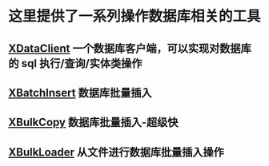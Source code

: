﻿

# 这里提供了一系列操作数据库相关的工具

## [XDataClient](XDataClient/) 一个数据库客户端，可以实现对数据库的 sql 执行/查询/实体类操作

## [XBatchInsert](XBatchInsert) 数据库批量插入

## [XBulkCopy](XBulkCopy) 数据库批量插入-超级快

## [XBulkLoader](XBulkLoader) 从文件进行数据库批量插入操作